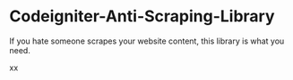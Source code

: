 # Codeigniter-Anti-Scraping-Library
If you hate someone scrapes your website content, this library is what you need. 

xx
